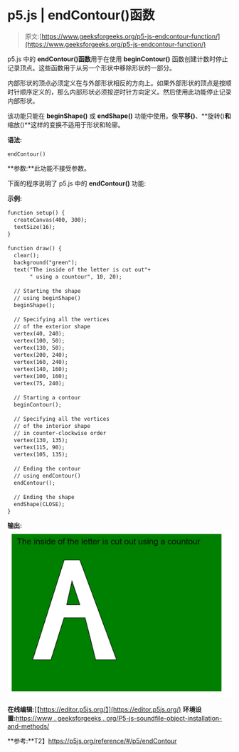 # p5.js | endContour()函数

> 原文:[https://www.geeksforgeeks.org/p5-js-endcontour-function/](https://www.geeksforgeeks.org/p5-js-endcontour-function/)

p5.js 中的 **endContour()函数**用于在使用 **beginContour()** 函数创建计数时停止记录顶点。这些函数用于从另一个形状中移除形状的一部分。

内部形状的顶点必须定义在与外部形状相反的方向上。如果外部形状的顶点是按顺时针顺序定义的，那么内部形状必须按逆时针方向定义。然后使用此功能停止记录内部形状。

该功能只能在 **beginShape()** 或 **endShape()** 功能中使用。像**平移()**、**旋转()**和**缩放()**这样的变换不适用于形状和轮廓。

**语法:**

```
endContour()
```

**参数:**此功能不接受参数。

下面的程序说明了 p5.js 中的 **endContour()** 功能:

**示例:**

```
function setup() {
  createCanvas(400, 300);
  textSize(16);
}

function draw() {
  clear();
  background("green");
  text("The inside of the letter is cut out"+
       " using a countour", 10, 20);

  // Starting the shape
  // using beginShape()
  beginShape();

  // Specifying all the vertices
  // of the exterior shape
  vertex(40, 240);
  vertex(100, 50);
  vertex(130, 50);
  vertex(200, 240);
  vertex(160, 240);
  vertex(140, 160);
  vertex(100, 160);
  vertex(75, 240);

  // Starting a contour
  beginContour();

  // Specifying all the vertices
  // of the interior shape
  // in counter-clockwise order
  vertex(130, 135);
  vertex(115, 90);
  vertex(105, 135);

  // Ending the contour
  // using endContour()
  endContour();

  // Ending the shape
  endShape(CLOSE);
}
```

**输出:**
![endContour-letter-A](img/015ebc386854f1dc087f880d06a53332.png)

**在线编辑:**[【https://editor.p5js.org/】](https://editor.p5js.org/)
**环境设置:**[https://www . geeksforgeeks . org/P5-js-soundfile-object-installation-and-methods/](https://www.geeksforgeeks.org/p5-js-soundfile-object-installation-and-methods/)

**参考:**T2】https://p5js.org/reference/#/p5/endContour
